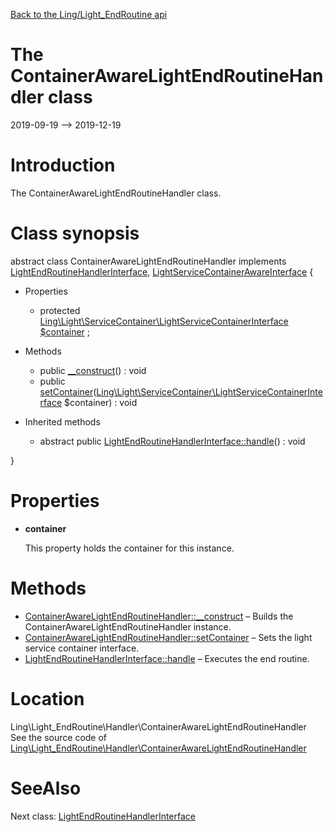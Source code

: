 [Back to the Ling/Light_EndRoutine api](https://github.com/lingtalfi/Light_EndRoutine/blob/master/doc/api/Ling/Light_EndRoutine.md)



The ContainerAwareLightEndRoutineHandler class
================
2019-09-19 --> 2019-12-19






Introduction
============

The ContainerAwareLightEndRoutineHandler class.



Class synopsis
==============


abstract class <span class="pl-k">ContainerAwareLightEndRoutineHandler</span> implements [LightEndRoutineHandlerInterface](https://github.com/lingtalfi/Light_EndRoutine/blob/master/doc/api/Ling/Light_EndRoutine/Handler/LightEndRoutineHandlerInterface.md), [LightServiceContainerAwareInterface](https://github.com/lingtalfi/Light/blob/master/doc/api/Ling/Light/ServiceContainer/LightServiceContainerAwareInterface.md) {

- Properties
    - protected [Ling\Light\ServiceContainer\LightServiceContainerInterface](https://github.com/lingtalfi/Light/blob/master/doc/api/Ling/Light/ServiceContainer/LightServiceContainerInterface.md) [$container](#property-container) ;

- Methods
    - public [__construct](https://github.com/lingtalfi/Light_EndRoutine/blob/master/doc/api/Ling/Light_EndRoutine/Handler/ContainerAwareLightEndRoutineHandler/__construct.md)() : void
    - public [setContainer](https://github.com/lingtalfi/Light_EndRoutine/blob/master/doc/api/Ling/Light_EndRoutine/Handler/ContainerAwareLightEndRoutineHandler/setContainer.md)([Ling\Light\ServiceContainer\LightServiceContainerInterface](https://github.com/lingtalfi/Light/blob/master/doc/api/Ling/Light/ServiceContainer/LightServiceContainerInterface.md) $container) : void

- Inherited methods
    - abstract public [LightEndRoutineHandlerInterface::handle](https://github.com/lingtalfi/Light_EndRoutine/blob/master/doc/api/Ling/Light_EndRoutine/Handler/LightEndRoutineHandlerInterface/handle.md)() : void

}




Properties
=============

- <span id="property-container"><b>container</b></span>

    This property holds the container for this instance.
    
    



Methods
==============

- [ContainerAwareLightEndRoutineHandler::__construct](https://github.com/lingtalfi/Light_EndRoutine/blob/master/doc/api/Ling/Light_EndRoutine/Handler/ContainerAwareLightEndRoutineHandler/__construct.md) &ndash; Builds the ContainerAwareLightEndRoutineHandler instance.
- [ContainerAwareLightEndRoutineHandler::setContainer](https://github.com/lingtalfi/Light_EndRoutine/blob/master/doc/api/Ling/Light_EndRoutine/Handler/ContainerAwareLightEndRoutineHandler/setContainer.md) &ndash; Sets the light service container interface.
- [LightEndRoutineHandlerInterface::handle](https://github.com/lingtalfi/Light_EndRoutine/blob/master/doc/api/Ling/Light_EndRoutine/Handler/LightEndRoutineHandlerInterface/handle.md) &ndash; Executes the end routine.





Location
=============
Ling\Light_EndRoutine\Handler\ContainerAwareLightEndRoutineHandler<br>
See the source code of [Ling\Light_EndRoutine\Handler\ContainerAwareLightEndRoutineHandler](https://github.com/lingtalfi/Light_EndRoutine/blob/master/Handler/ContainerAwareLightEndRoutineHandler.php)



SeeAlso
==============
Next class: [LightEndRoutineHandlerInterface](https://github.com/lingtalfi/Light_EndRoutine/blob/master/doc/api/Ling/Light_EndRoutine/Handler/LightEndRoutineHandlerInterface.md)<br>
